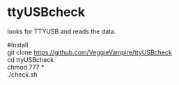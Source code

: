 # ttyUSBcheck
looks for TTYUSB and reads the data.

#Install <br>
git clone https://github.com/VeggieVampire/ttyUSBcheck <br>
cd ttyUSBcheck <br>
chmod 777 * <br>
./check.sh <br>
